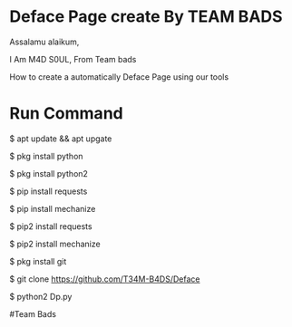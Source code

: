 # Deface Page create By TEAM BADS

Assalamu alaikum,

I Am M4D S0UL, From Team bads 

How to create a automatically Deface Page using our tools

# Run Command

$ apt update && apt upgate

$ pkg install python

$ pkg install python2

$ pip install requests 

$ pip install mechanize 

$ pip2 install requests

$ pip2 install mechanize

$ pkg install git

$ git clone https://github.com/T34M-B4DS/Deface

$ python2 Dp.py

#Team Bads
